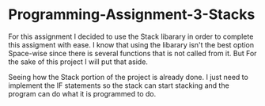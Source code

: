 # Programming-Assignment-3-Stacks
For this assignment I decided to use the Stack libarary in order to complete this assigment with ease. I know that using the libarary isn't the best option Space-wise since there is several functions that is not called from it. But For the sake of this project I will put that aside.

Seeing how the Stack portion of the project is already done. I just need to implement the IF statements so the stack can start stacking and the program can do what it is programmed to do.
